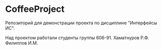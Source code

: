 # CoffeeProject
Репозиторий для демонстрации проекта по дисциплине "Интерфейсы ИС".

Над проектом работали студенты группы 606-91.
Хаматнуров Р.Ф.
Филиппов И.М.
